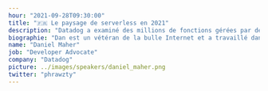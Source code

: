 ```yaml
---
hour: "2021-09-28T09:30:00"
title: "🇫🇷 Le paysage de serverless en 2021"
description: "Datadog a examiné des millions de fonctions gérées par des milliers d'entreprises au cours des deux dernières années pour comprendre comment le serverless est utilisé dans le monde réel. Par exemple, saviez-vous qu'en moyenne, les organisations exécutent 900 heures de Lambda par jour et que le temps d'exécution moyenne a été réduite par une moitié au cours de l'année précédente ? Ou que 25 % des utilisateurs de CloudFront ont adopté le serverless à la périphérie ? Ou que les organisations dépensent trop d'argent pour la simultanéité provisionnée à tous les niveaux ? Dans cette conférence, nous plongerons dans nos découvertes et expliquerons les tendances, et nous vous aiderons à comprendre votre posture actuelle - et votre future stratégie."
biographie: "Dan est un vétéran de la bulle Internet et a travaillé dans divers environnements en tant que fondateur, professeur d'université, administrateur système, développeur et journalier. Aujourd'hui, Dan est membre de l'équipe mondiale DevOpsDays et évangéliste technique chez Datadog."
name: "Daniel Maher"
job: "Developer Advocate"
company: "Datadog"
picture: ../images/speakers/daniel_maher.png
twitter: "phrawzty"
---
```

